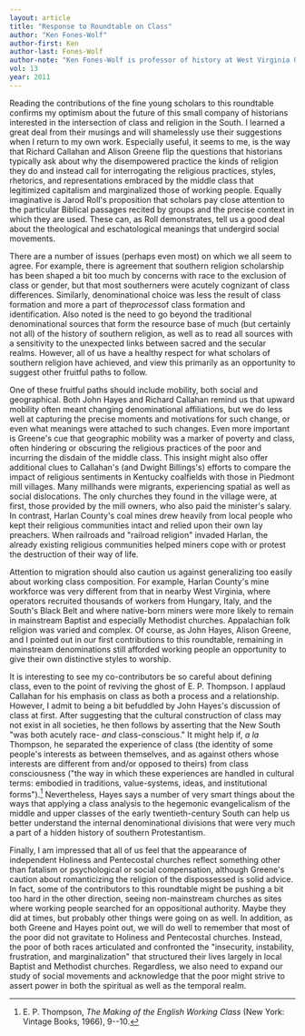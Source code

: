 ```yaml
---
layout: article
title: "Response to Roundtable on Class"
author: "Ken Fones-Wolf"
author-first: Ken
author-last: Fones-Wolf
author-note: "Ken Fones-Wolf is professor of history at West Virginia University."
vol: 13
year: 2011
---
```


Reading the contributions of the fine young scholars to this roundtable
confirms my optimism about the future of this small company of
historians interested in the intersection of class and religion in the
South. I learned a great deal from their musings and will shamelessly
use their suggestions when I return to my own work. Especially useful,
it seems to me, is the way that Richard Callahan and Alison Greene flip
the questions that historians typically ask about why the disempowered
practice the kinds of religion they do and instead call for
interrogating the religious practices, styles, rhetorics, and
representations embraced by the middle class that legitimized capitalism
and marginalized those of working people. Equally imaginative is Jarod
Roll's proposition that scholars pay close attention to the particular
Biblical passages recited by groups and the precise context in which
they are used. These can, as Roll demonstrates, tell us a good deal
about the theological and eschatological meanings that undergird social
movements.

There are a number of issues (perhaps even most) on which we all seem to
agree. For example, there is agreement that southern religion
scholarship has been shaped a bit too much by concerns with race to the
exclusion of class or gender, but that most southerners were acutely
cognizant of class differences. Similarly, denominational choice was
less the result of class formation and more a part of the*process*of
class formation and identification. Also noted is the need to go beyond
the traditional denominational sources that form the resource base of
much (but certainly not all) of the history of southern religion, as
well as to read all sources with a sensitivity to the unexpected links
between sacred and the secular realms. However, all of us have a healthy
respect for what scholars of southern religion have achieved, and view
this primarily as an opportunity to suggest other fruitful paths to
follow.

One of these fruitful paths should include mobility, both social and
geographical. Both John Hayes and Richard Callahan remind us that upward
mobility often meant changing denominational affiliations, but we do
less well at capturing the precise moments and motivations for such
change, or even what meanings were attached to such changes. Even more
important is Greene's cue that geographic mobility was a marker of
poverty and class, often hindering or obscuring the religious practices
of the poor and incurring the disdain of the middle class. This insight
might also offer additional clues to Callahan's (and Dwight Billings's)
efforts to compare the impact of religious sentiments in Kentucky
coalfields with those in Piedmont mill villages. Many millhands were
migrants, experiencing spatial as well as social dislocations. The only
churches they found in the village were, at first, those provided by the
mill owners, who also paid the minister's salary. In contrast, Harlan
County's coal mines drew heavily from local people who kept their
religious communities intact and relied upon their own lay preachers.
When railroads and "railroad religion" invaded Harlan, the already
existing religious communities helped miners cope with or protest the
destruction of their way of life.

Attention to migration should also caution us against generalizing too
easily about working class composition. For example, Harlan County's
mine workforce was very different from that in nearby West Virginia,
where operators recruited thousands of workers from Hungary, Italy, and
the South's Black Belt and where native-born miners were more likely to
remain in mainstream Baptist and especially Methodist churches.
Appalachian folk religion was varied and complex. Of course, as John
Hayes, Alison Greene, and I pointed out in our first contributions to
this roundtable, remaining in mainstream denominations still afforded
working people an opportunity to give their own distinctive styles to
worship.

It is interesting to see my co-contributors be so careful about defining
class, even to the point of reviving the ghost of E. P. Thompson. I
applaud Callahan for his emphasis on class as both a process and a
relationship. However, I admit to being a bit befuddled by John Hayes's
discussion of class at first. After suggesting that the cultural
construction of class may not exist in all societies, he then follows by
asserting that the New South "was both acutely race- *and*
class-conscious." It might help if, *a la* Thompson, he separated the
experience of class (the identity of some people's interests as between
themselves, and as against others whose interests are different from
and/or opposed to theirs) from class consciousness ("the way in which
these experiences are handled in cultural terms: embodied in traditions,
value-systems, ideas, and institutional forms").[^1] 
Nevertheless, Hayes says a number of very smart things about the ways
that applying a class analysis to the hegemonic evangelicalism of the
middle and upper classes of the early twentieth-century South can help
us better understand the internal denominational divisions that were
very much a part of a hidden history of southern Protestantism.

Finally, I am impressed that all of us feel that the appearance of
independent Holiness and Pentecostal churches reflect something other
than fatalism or psychological or social compensation, although Greene's
caution about romanticizing the religion of the dispossessed is solid
advice. In fact, some of the contributors to this roundtable might be
pushing a bit too hard in the other direction, seeing non-mainstream
churches as sites where working people searched for an oppositional
authority. Maybe they did at times, but probably other things were going
on as well. In addition, as both Greene and Hayes point out, we will do
well to remember that most of the poor did not gravitate to Holiness and
Pentecostal churches. Instead, the poor of both races articulated and
confronted the "insecurity, instability, frustration, and
marginalization" that structured their lives largely in local Baptist
and Methodist churches. Regardless, we also need to expand our study of
social movements and acknowledge that the poor might strive to assert
power in both the spiritual as well as the temporal realm.

[^1]:  E. P. Thompson, *The Making of the English Working Class* (New York: Vintage Books, 1966), 9--10.
